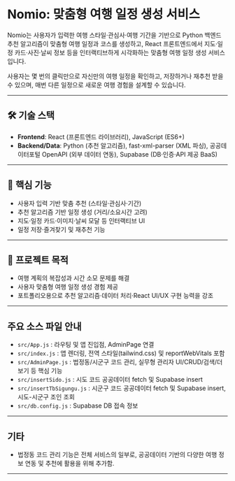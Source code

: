 
# Nomio: 맞춤형 여행 일정 생성 서비스

Nomio는 사용자가 입력한 여행 스타일·관심사·여행 기간을 기반으로 Python 백엔드 추천 알고리즘이 맞춤형 여행 일정과 코스를 생성하고, React 프론트엔드에서 지도·일정 카드·사진·날씨 정보 등을 인터랙티브하게 시각화하는 맞춤형 여행 일정 생성 서비스입니다.

사용자는 몇 번의 클릭만으로 자신만의 여행 일정을 확인하고, 저장하거나 재추천 받을 수 있으며, 매번 다른 일정으로 새로운 여행 경험을 설계할 수 있습니다.

---

## 🛠 기술 스택

- **Frontend**: React (프론트엔드 라이브러리), JavaScript (ES6+)
- **Backend/Data**: Python (추천 알고리즘), fast-xml-parser (XML 파싱), 공공데이터포털 OpenAPI (외부 데이터 연동), Supabase (DB·인증·API 제공 BaaS)

---

## 🚀 핵심 기능

- 사용자 입력 기반 맞춤 추천 (스타일·관심사·기간)
- 추천 알고리즘 기반 일정 생성 (거리/소요시간 고려)
- 지도·일정 카드·이미지·날씨 모달 등 인터랙티브 UI
- 일정 저장·즐겨찾기 및 재추천 기능

---

## 🎯 프로젝트 목적

- 여행 계획의 복잡성과 시간 소모 문제를 해결
- 사용자 맞춤형 여행 일정 생성 경험 제공
- 포트폴리오용으로 추천 알고리즘·데이터 처리·React UI/UX 구현 능력을 강조

---

## 주요 소스 파일 안내

- `src/App.js` : 라우팅 및 앱 진입점, AdminPage 연결
- `src/index.js` : 앱 렌더링, 전역 스타일(tailwind.css) 및 reportWebVitals 포함
- `src/AdminPage.js` : 법정동/시군구 코드 관리, 실무형 관리자 UI/CRUD/검색/더보기 등 핵심 기능
- `src/insertSido.js` : 시도 코드 공공데이터 fetch 및 Supabase insert
- `src/insertTbSigungu.js` : 시군구 코드 공공데이터 fetch 및 Supabase insert, 시도-시군구 조인 조회
- `src/db.config.js` : Supabase DB 접속 정보

---
## 기타

- 법정동 코드 관리 기능은 전체 서비스의 일부로, 공공데이터 기반의 다양한 여행 정보 연동 및 추천에 활용을 위해 추가함.

---


